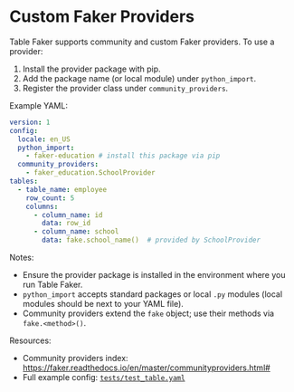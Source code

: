 # Custom Faker Providers

Table Faker supports community and custom Faker providers. To use a provider:

1. Install the provider package with pip.
2. Add the package name (or local module) under `python_import`.
3. Register the provider class under `community_providers`.

Example YAML:
```yaml
version: 1
config:
  locale: en_US
  python_import:
    - faker-education # install this package via pip
  community_providers:
    - faker_education.SchoolProvider
tables:
  - table_name: employee
    row_count: 5
    columns:
      - column_name: id
        data: row_id
      - column_name: school
        data: fake.school_name()  # provided by SchoolProvider
```

Notes:
- Ensure the provider package is installed in the environment where you run Table Faker.
- `python_import` accepts standard packages or local `.py` modules (local modules should be next to your YAML file).
- Community providers extend the `fake` object; use their methods via `fake.<method>()`.

Resources:
- Community providers index: https://faker.readthedocs.io/en/master/communityproviders.html#
- Full example config: [`tests/test_table.yaml`](table-faker/tests/test_table.yaml:1)


